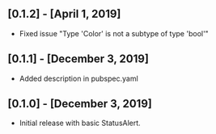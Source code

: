 ## [0.1.2] - [April 1, 2019]

* Fixed issue "Type 'Color' is not a subtype of type 'bool'" 

## [0.1.1] - [December 3, 2019]

* Added description in pubspec.yaml

## [0.1.0] - [December 3, 2019]

* Initial release with basic StatusAlert.